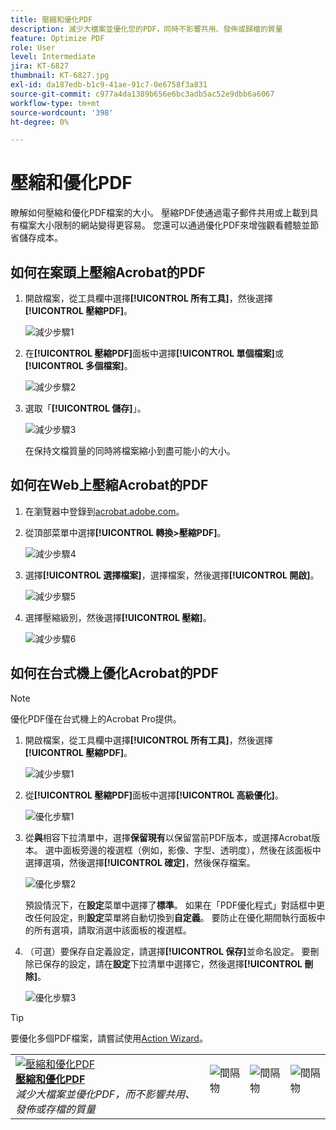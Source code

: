 ```yaml
---
title: 壓縮和優化PDF
description: 減少大檔案並優化您的PDF，同時不影響共用、發佈或歸檔的質量
feature: Optimize PDF
role: User
level: Intermediate
jira: KT-6827
thumbnail: KT-6827.jpg
exl-id: da187edb-b1c9-41ae-91c7-0e6758f3a831
source-git-commit: c977a4da1389b656e6bc3adb5ac52e9dbb6a6067
workflow-type: tm+mt
source-wordcount: '398'
ht-degree: 0%

---
```


# 壓縮和優化PDF

瞭解如何壓縮和優化PDF檔案的大小。 壓縮PDF使通過電子郵件共用或上載到具有檔案大小限制的網站變得更容易。 您還可以通過優化PDF來增強觀看體驗並節省儲存成本。

## 如何在案頭上壓縮Acrobat的PDF

1. 開啟檔案，從工具欄中選擇&#x200B;**[!UICONTROL 所有工具]**，然後選擇&#x200B;**[!UICONTROL 壓縮PDF]**。

   ![減少步驟1](../assets/Reduce_1.png)

1. 在&#x200B;**[!UICONTROL 壓縮PDF]**&#x200B;面板中選擇&#x200B;**[!UICONTROL 單個檔案]**&#x200B;或&#x200B;**[!UICONTROL 多個檔案]**。

   ![減少步驟2](../assets/Reduce_2.png)

1. 選取「**[!UICONTROL 儲存]**」。

   ![減少步驟3](../assets/Reduce_3.png)

   在保持文檔質量的同時將檔案縮小到盡可能小的大小。


## 如何在Web上壓縮Acrobat的PDF

1. 在瀏覽器中登錄到[acrobat.adobe.com](https://acrobat.adobe.com/tw/zh/)。

1. 從頂部菜單中選擇&#x200B;**[!UICONTROL 轉換>壓縮PDF]**。

   ![減少步驟4](../assets/Reduce_4.png)

1. 選擇&#x200B;**[!UICONTROL 選擇檔案]**，選擇檔案，然後選擇&#x200B;**[!UICONTROL 開啟]**。

   ![減少步驟5](../assets/Reduce_5.png)

1. 選擇壓縮級別，然後選擇&#x200B;**[!UICONTROL 壓縮]**。

   ![減少步驟6](../assets/Reduce_6.png)

## 如何在台式機上優化Acrobat的PDF

>[!NOTE]
>
>優化PDF僅在台式機上的Acrobat Pro提供。

1. 開啟檔案，從工具欄中選擇&#x200B;**[!UICONTROL 所有工具]**，然後選擇&#x200B;**[!UICONTROL 壓縮PDF]**。

   ![減少步驟1](../assets/Reduce_1.png)

1. 從&#x200B;**[!UICONTROL 壓縮PDF]**&#x200B;面板中選擇&#x200B;**[!UICONTROL 高級優化]**。

   ![優化步驟1](../assets/Optimize_1.png)

1. 從&#x200B;**與**&#x200B;相容下拉清單中，選擇&#x200B;**保留現有**&#x200B;以保留當前PDF版本，或選擇Acrobat版本。 選中面板旁邊的複選框（例如，影像、字型、透明度），然後在該面板中選擇選項，然後選擇&#x200B;**[!UICONTROL 確定]**，然後保存檔案。

   ![優化步驟2](../assets/Optimize_2.png)

   預設情況下，在&#x200B;**設定**&#x200B;菜單中選擇了&#x200B;**標準**。 如果在「PDF優化程式」對話框中更改任何設定，則&#x200B;**設定**&#x200B;菜單將自動切換到&#x200B;**自定義**。 要防止在優化期間執行面板中的所有選項，請取消選中該面板的複選框。

1. （可選）要保存自定義設定，請選擇&#x200B;**[!UICONTROL 保存]**&#x200B;並命名設定。 要刪除已保存的設定，請在&#x200B;**設定**&#x200B;下拉清單中選擇它，然後選擇&#x200B;**[!UICONTROL 刪除]**。

   ![優化步驟3](../assets/Optimize_3.png)

>[!TIP]
>
>要優化多個PDF檔案，請嘗試使用[Action Wizard](../advanced-tasks/action.md)。

<table style="table-layout:fixed">
  <td>
    <a href="reduce.md">
      <img alt="壓縮和優化PDF" src="../assets/reduce.png" />
    </a>
    <div>
    <a href="reduce.md"><strong>壓縮和優化PDF</strong></a>
    </div>
    <em>減少大檔案並優化PDF，而不影響共用、發佈或存檔的質量</em>
    <br>
  </td>
  <td>
        <img alt="間隔物" src="../assets/Whitespacer.png" />
        <div>
        <br>
      </td>
    <td>
        <img alt="間隔物" src="../assets/Whitespacer.png" />
        <div>
        <br>
    </td>
    <td>
        <img alt="間隔物" src="../assets/Whitespacer.png" />
        <div>
        <br>
    </td>
</tr>
</table>